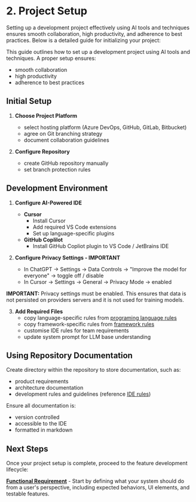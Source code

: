 # 2. Project Setup

Setting up a development project effectively using AI tools and techniques ensures smooth collaboration, high productivity, and adherence to best practices. Below is a detailed guide for initializing your project:

This guide outlines how to set up a development project using AI tools and techniques. A proper setup ensures:
- smooth collaboration
- high productivity
- adherence to best practices

## Initial Setup

1. **Choose Project Platform**
	- select hosting platform (Azure DevOps, GitHub, GitLab, Bitbucket)
	- agree on Git branching strategy
    - document collaboration guidelines

1. **Configure Repository**
    - create GitHub repository manually
    - set branch protection rules

## Development Environment

1. **Configure AI-Powered IDE**
    - **Cursor**
        - Install Cursor
        - Add required VS Code extensions
        - Set up language-specific plugins
    - **GitHub Coplilot**
        - Install GitHub Copliot plugin to VS Code / JetBrains IDE

2. **Configure Privacy Settings - IMPORTANT**
    - In ChatGPT -> Settings -> Data Controls -> "Improve the model for everyone" ->  toggle off / disable
    - In Cursor -> Settings -> General -> Privacy Mode -> enabled

**IMPORTANT:** Privacy settings must be enabled. This ensures that data is not persisted on providers servers and it is not used for training models. 

3. **Add Required Files**
    - copy language-specific rules from [programing language rules](../cursor-rules/languages/README.md)
    - copy framework-specific rules from [framework rules](../cursor-rules/frameworks/README.md)
    - customise IDE rules for team requirements
    - update system prompt for LLM base understanding

## Using Repository Documentation

Create directory within the repository to store documentation, such as:

- product requirements
- architecture documentation
- development rules and guidelines (reference [IDE rules](../cursor-rules/common/README.md))

Ensure all documentation is:

- version controlled
- accessible to the IDE
- formatted in markdown

## Next Steps

Once your project setup is complete, proceed to the feature development lifecycle:

**[Functional Requirement](03-functional-requirement.md)** - Start by defining what your system should do from a user's perspective, including expected behaviors, UI elements, and testable features.